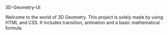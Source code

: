 3D-Geometry-UI

Welcome to the world of 3D Geometry. This project is solely made by using HTML and CSS. It includes transition, animation and a basic mathematical formula.
